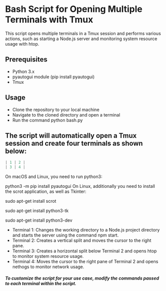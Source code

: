 # Bash Script for Opening Multiple Terminals with Tmux

This script opens multiple terminals in a Tmux session and performs various actions, such as starting a Node.js server and monitoring system resource usage with htop.

## Prerequisites

* Python 3.x
* pyautogui module (pip install pyautogui)
* Tmux

## Usage

* Clone the repository to your local machine
* Navigate to the cloned directory and open a terminal 
* Run the command python bash.py


## The script will automatically open a Tmux session and create four terminals as shown below:

```python
| 1 | 2 |
| 3 | 4 |
```
On macOS and Linux, you need to run python3:

python3 -m pip install pyautogui
On Linux, additionally you need to install the scrot application, as well as Tkinter:

sudo apt-get install scrot

sudo apt-get install python3-tk

sudo apt-get install python3-dev
* Terminal 1: Changes the working directory to a Node.js project directory and starts the server using the command npm start.
*  Terminal 2: Creates a vertical split and moves the cursor to the right pane.
* Terminal 3: Creates a horizontal split below Terminal 2 and opens htop to monitor system resource usage.
*  Terminal 4: Moves the cursor to the right pane of Terminal 2 and opens nethogs to monitor network usage.

 ##### To customize the script for your use case, modify the commands passed to each terminal within the script.
